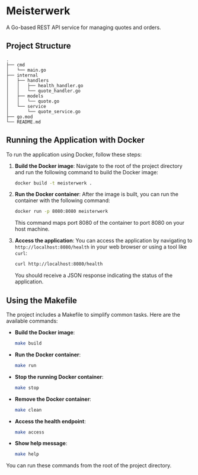 # Meisterwerk

A Go-based REST API service for managing quotes and orders.

## Project Structure

```
.
├── cmd
│   └── main.go
├── internal
│   ├── handlers
│   │   ├── health_handler.go
│   │   └── quote_handler.go
│   ├── models
│   │   └── quote.go
│   └── service
│       └── quote_service.go
├── go.mod
└── README.md
```

## Running the Application with Docker

To run the application using Docker, follow these steps:

1. **Build the Docker image**:
   Navigate to the root of the project directory and run the following command to build the Docker image:

   ```bash
   docker build -t meisterwerk .
   ```

2. **Run the Docker container**:
   After the image is built, you can run the container with the following command:

   ```bash
   docker run -p 8080:8080 meisterwerk
   ```

   This command maps port 8080 of the container to port 8080 on your host machine.

3. **Access the application**:
   You can access the application by navigating to `http://localhost:8080/health` in your web browser or using a tool like `curl`:

   ```bash
   curl http://localhost:8080/health
   ```

   You should receive a JSON response indicating the status of the application.

## Using the Makefile

The project includes a Makefile to simplify common tasks. Here are the available commands:

- **Build the Docker image**:
  ```bash
  make build
  ```

- **Run the Docker container**:
  ```bash
  make run
  ```

- **Stop the running Docker container**:
  ```bash
  make stop
  ```

- **Remove the Docker container**:
  ```bash
  make clean
  ```

- **Access the health endpoint**:
  ```bash
  make access
  ```

- **Show help message**:
  ```bash
  make help
  ```

You can run these commands from the root of the project directory.
